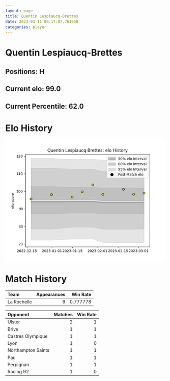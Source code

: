 ```yaml
---  
layout: page  
title: Quentin Lespiaucq-Brettes  
date: 2023-03-11 00:17:07.761958  
categories: player  
---
```

# Quentin Lespiaucq-Brettes

## Positions: H

## Current elo: 99.0

## Current Percentile: 62.0

# Elo History


![elo history](history_QuentinLespiaucq-Brettes.png)
# Match History


| Team        |   Appearances |   Win Rate |
|:------------|--------------:|-----------:|
| La Rochelle |             9 |   0.777778 |

| Opponent           |   Matches |   Win Rate |
|:-------------------|----------:|-----------:|
| Ulster             |         2 |          1 |
| Brive              |         1 |          1 |
| Castres Olympique  |         1 |          1 |
| Lyon               |         1 |          0 |
| Northampton Saints |         1 |          1 |
| Pau                |         1 |          1 |
| Perpignan          |         1 |          1 |
| Racing 92          |         1 |          0 |